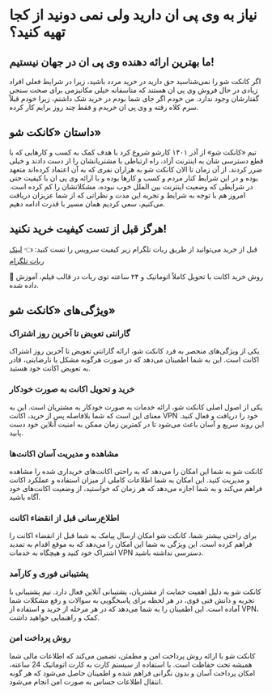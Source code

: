 # نیاز به وی پی ان دارید ولی نمی دونید از کجا تهیه کنید؟

## ما بهترین ارائه دهنده وی پی ان در جهان نیستیم!

اگر کانکت شو را نمی‌شناسید حق دارید در خرید مردد باشید، زیرا در شرایط فعلی افراد زیادی در حال فروش وی پی ان هستند که متاسفانه خیلی مکانیزمی برای صحت سنجی گفتارشان وجود ندارد. من خودم اگر جای شما بودم در خرید شک داشتم، زیرا خودم قبلاً سرم کلاه رفته و وی پی ان خریدم و فقط چند روز برایم کار کرده.

## داستان «کانکت شو»

تیم «کانکت شو» از آذر ۱۴۰۱ کارشو شروع کرد با هدف کمک به کسب و کارهایی که با قطع دسترسی شان به اینترنت آزاد، راه ارتباطی با مشتریانشان را از دست دادند و خیلی ضرر کردند. از آن زمان تا الان کانکت شو به هزاران نفری که به آن اعتماد کرده‌اند متعهد بوده و در این شرایط کنار مردم و کسب و کارها بوده و با ارائه وی پی ان با کیفیت حتی در شرایطی که وضعیت اینترنت بین الملل خوب نبوده، مشکلاتشان را کم کرده است. امروز هم با توجه به شرایط و تجربه این مدت و نظراتی که از شما عزیزان دریافت می‌کنیم، سعی کردیم همان مسیر با قدرت ادامه دهیم.

## هرگز قبل از تست کیفیت خرید نکنید!

قبل از خرید می‌توانید از طریق ربات تلگرام زیر کیفیت سرویس را تست کنید:
👈 [لینک ربات تلگرام](https://t.me/conshobot)

🛒 روش خرید اکانت با تحویل کاملاً اتوماتیک و ۲۴ ساعته توی ربات در قالب فیلم، آموزش داده شده.

## ویژگی‌های «کانکت شو»

### گارانتی تعویض تا آخرین روز اشتراک
یکی از ویژگی‌های منحصر به فرد کانکت شو، ارائه گارانتی تعویض تا آخرین روز اشتراک اکانت است. این به شما اطمینان می‌دهد که در صورت هرگونه مشکل یا نارضایتی، قادر به تعویض اکانت خود هستید.

### خرید و تحویل اکانت به صورت خودکار
یکی از اصول اصلی کانکت شو، ارائه خدمات به صورت خودکار به مشتریان است. این به معنای این است که شما بلافاصله پس از خرید، اکانت VPN خود را دریافت و فعال کنید. این روند سریع و آسان باعث می‌شود تا در کمترین زمان ممکن به امنیت آنلاین خود دست یابید.

### مشاهده و مدیریت آسان اکانت‌ها
کانکت شو به شما این امکان را می‌دهد که به راحتی اکانت‌های خریداری شده را مشاهده و مدیریت کنید. این امکان به شما اطلاعات کاملی از میزان استفاده و عملکرد اکانت فراهم می‌کند و به شما اجازه می‌دهد که هر زمان که خواستید، از وضعیت اکانت‌های خود آگاه باشید.

### اطلاع‌رسانی قبل از انقضاء اکانت
برای راحتی بیشتر شما، کانکت شو امکان ارسال پیامک به شما قبل از انقضاء اکانت را فراهم کرده است. این ویژگی به شما این امکان را می‌دهد که به موقع اقدام به تمدید اشتراک خود کنید و هیچگاه به خدمات VPN دسترسی نداشته باشید.

### پشتیبانی فوری و کارآمد
کانکت شو به دلیل اهمیت حمایت از مشتریان، پشتیبانی آنلاین فعال دارد. تیم پشتیبانی با تجربه و دانش فنی قوی، در هر لحظه برای پاسخگویی به سوالات و رفع مشکلات شما آماده است. این اطمینان را به شما می‌دهد که در هر مرحله از خرید و استفاده از VPN، کمک و راهنمایی خواهید داشت.

### روش پرداخت امن
کانکت شو با ارائه روش پرداخت امن و مطمئن، تضمین می‌کند که اطلاعات مالی شما همیشه تحت حفاظت است. با استفاده از سیستم کارت به کارت اتوماتیک 24 ساعته، امکان پرداخت آسان و بدون نگرانی فراهم شده و اطمینان حاصل می‌شود که هر گونه انتقال اطلاعات حساس به صورت امن انجام می‌شود.
